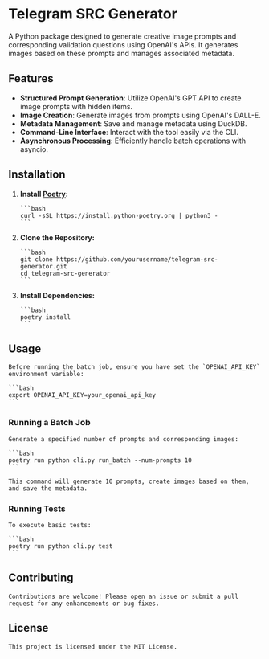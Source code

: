 
# Telegram SRC Generator

A Python package designed to generate creative image prompts and corresponding validation questions using OpenAI's APIs. It generates images based on these prompts and manages associated metadata.

## Features

- **Structured Prompt Generation**: Utilize OpenAI's GPT API to create image prompts with hidden items.
- **Image Creation**: Generate images from prompts using OpenAI's DALL-E.
- **Metadata Management**: Save and manage metadata using DuckDB.
- **Command-Line Interface**: Interact with the tool easily via the CLI.
- **Asynchronous Processing**: Efficiently handle batch operations with asyncio.

## Installation

1. **Install [Poetry](https://python-poetry.org/):**

       ```bash
       curl -sSL https://install.python-poetry.org | python3 -
       ```

2. **Clone the Repository:**

       ```bash
       git clone https://github.com/yourusername/telegram-src-generator.git
       cd telegram-src-generator
       ```

3. **Install Dependencies:**

       ```bash
       poetry install
       ```

## Usage

    Before running the batch job, ensure you have set the `OPENAI_API_KEY` environment variable:
    
    ```bash
    export OPENAI_API_KEY=your_openai_api_key
    ```
    
### Running a Batch Job

    Generate a specified number of prompts and corresponding images:
    
    ```bash
    poetry run python cli.py run_batch --num-prompts 10
    ```
    
    This command will generate 10 prompts, create images based on them, and save the metadata.
    
### Running Tests

    To execute basic tests:
    
    ```bash
    poetry run python cli.py test
    ```
    
## Contributing

    Contributions are welcome! Please open an issue or submit a pull request for any enhancements or bug fixes.
    
## License
 
    This project is licensed under the MIT License.
